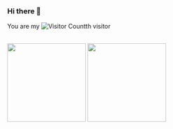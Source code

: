 ### Hi there 👋

You are my ![Visitor Count](https://profile-counter.glitch.me/scoful/count.svg)th visitor

<br/>
<img height='180' src="https://github-readme-stats.vercel.app/api?username=scoful&show_icons=true&theme=cobalt" align="center" />

<img height='180' src="https://github-readme-stats.vercel.app/api/top-langs/?username=scoful" align="center" />



<br/>  



